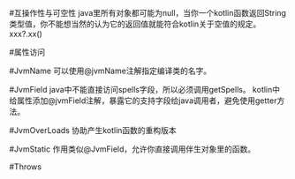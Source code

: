 #互操作性与可空性
java里所有对象都可能为null，当你一个kotlin函数返回String类型值，你不能想当然的认为它的返回值就能符合kotlin关于空值的规定。
xxx?.xx()

#属性访问

#JvmName
可以使用@jvmName注解指定编译类的名字。

#JvmField
java中不能直接访问spells字段，所以必须调用getSpells。
kotlin中给属性添加@jvmField注解，暴露它的支持字段给java调用者，避免使用getter方法。

#JvmOverLoads
协助产生kotlin函数的重构版本

#JvmStatic
作用类似@JvmField，允许你直接调用伴生对象里的函数。

#Throws

